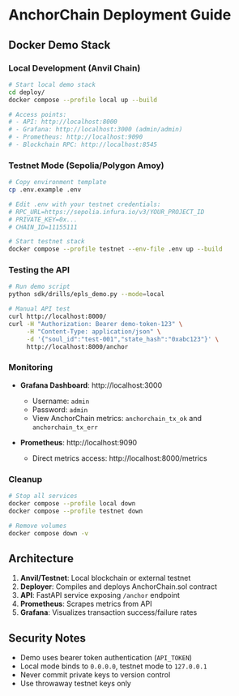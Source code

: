 # AnchorChain Deployment Guide

## Docker Demo Stack

### Local Development (Anvil Chain)

```bash
# Start local demo stack
cd deploy/
docker compose --profile local up --build

# Access points:
# - API: http://localhost:8000
# - Grafana: http://localhost:3000 (admin/admin)
# - Prometheus: http://localhost:9090
# - Blockchain RPC: http://localhost:8545
```

### Testnet Mode (Sepolia/Polygon Amoy)

```bash
# Copy environment template
cp .env.example .env

# Edit .env with your testnet credentials:
# RPC_URL=https://sepolia.infura.io/v3/YOUR_PROJECT_ID
# PRIVATE_KEY=0x...
# CHAIN_ID=11155111

# Start testnet stack
docker compose --profile testnet --env-file .env up --build
```

### Testing the API

```bash
# Run demo script
python sdk/drills/epls_demo.py --mode=local

# Manual API test
curl http://localhost:8000/
curl -H "Authorization: Bearer demo-token-123" \
     -H "Content-Type: application/json" \
     -d '{"soul_id":"test-001","state_hash":"0xabc123"}' \
     http://localhost:8000/anchor
```

### Monitoring

- **Grafana Dashboard**: http://localhost:3000
  - Username: `admin`
  - Password: `admin`
  - View AnchorChain metrics: `anchorchain_tx_ok` and `anchorchain_tx_err`

- **Prometheus**: http://localhost:9090
  - Direct metrics access: http://localhost:8000/metrics

### Cleanup

```bash
# Stop all services
docker compose --profile local down
docker compose --profile testnet down

# Remove volumes
docker compose down -v
```

## Architecture

1. **Anvil/Testnet**: Local blockchain or external testnet
2. **Deployer**: Compiles and deploys AnchorChain.sol contract
3. **API**: FastAPI service exposing `/anchor` endpoint
4. **Prometheus**: Scrapes metrics from API
5. **Grafana**: Visualizes transaction success/failure rates

## Security Notes

- Demo uses bearer token authentication (`API_TOKEN`)
- Local mode binds to `0.0.0.0`, testnet mode to `127.0.0.1`
- Never commit private keys to version control
- Use throwaway testnet keys only
